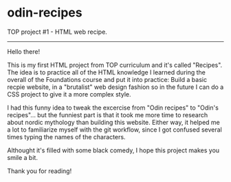 # odin-recipes
TOP project #1 - HTML web recipe.

---

Hello there! 

This is my first HTML project from TOP curriculum and it's called "Recipes".
The idea is to practice all of the HTML knowledge I learned during the overall of the Foundations course and put it into practice:
Build a basic recpie website, in a "brutalist" web design fashion so in the future I can do a CSS project to give it a more complex style.

I had this funny idea to tweak the excercise from "Odin recipes" to "Odin's recipes"... but the funniest part is that it took me more time to research about nordic mythology than building this website.
Either way, it helped me a lot to familiarize myself with the git workflow, since I got confused several times typing the names of the characters.

Althought it's filled with some black comedy, I hope this project makes you smile a bit.

Thank you for reading!
